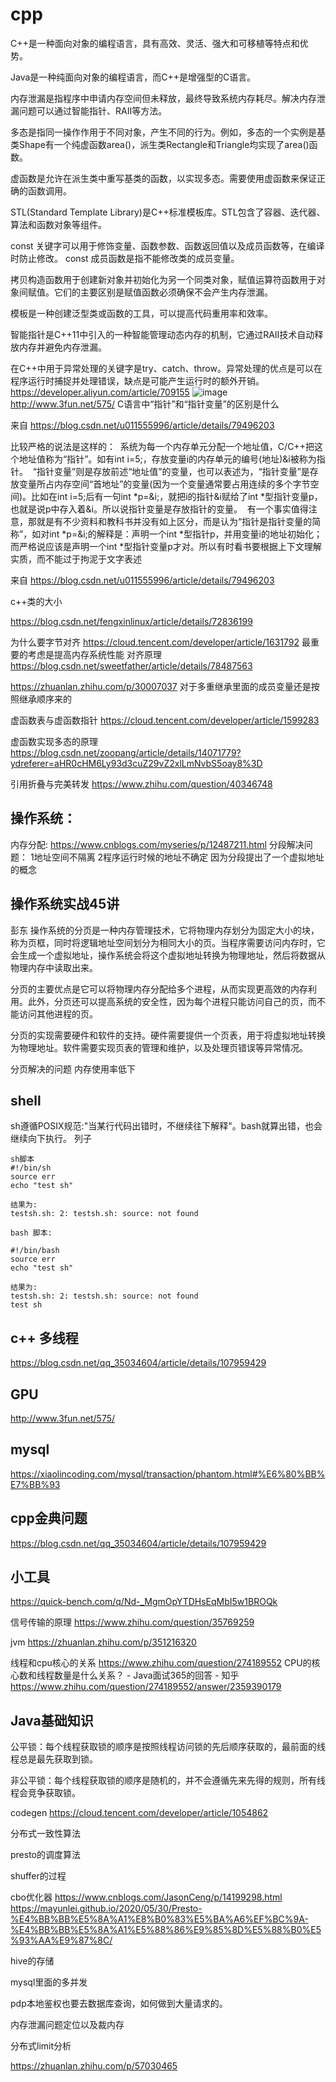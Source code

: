 # cpp


C++是一种面向对象的编程语言，具有高效、灵活、强大和可移植等特点和优势。

Java是一种纯面向对象的编程语言，而C++是增强型的C语言。

内存泄漏是指程序中申请内存空间但未释放，最终导致系统内存耗尽。解决内存泄漏问题可以通过智能指针、RAII等方法。

多态是指同一操作作用于不同对象，产生不同的行为。例如，多态的一个实例是基类Shape有一个纯虚函数area()，派生类Rectangle和Triangle均实现了area()函数。

虚函数是允许在派生类中重写基类的函数，以实现多态。需要使用虚函数来保证正确的函数调用。

STL(Standard Template Library)是C++标准模板库。STL包含了容器、迭代器、算法和函数对象等组件。

const 关键字可以用于修饰变量、函数参数、函数返回值以及成员函数等，在编译时防止修改。 const 成员函数是指不能修改类的成员变量。

拷贝构造函数用于创建新对象并初始化为另一个同类对象，赋值运算符函数用于对象间赋值。它们的主要区别是赋值函数必须确保不会产生内存泄漏。

模板是一种创建泛型类或函数的工具，可以提高代码重用率和效率。

智能指针是C++11中引入的一种智能管理动态内存的机制，它通过RAII技术自动释放内存并避免内存泄漏。

在C++中用于异常处理的关键字是try、catch、throw。异常处理的优点是可以在程序运行时捕捉并处理错误，缺点是可能产生运行时的额外开销。
https://developer.aliyun.com/article/709155
![image](https://user-images.githubusercontent.com/30437929/229087399-4dc213ec-c795-4dd5-83a6-b02fbfaf4771.png)
http://www.3fun.net/575/
C语言中“指针”和“指针变量”的区别是什么

来自 <https://blog.csdn.net/u011555996/article/details/79496203> 



比较严格的说法是这样的： 
系统为每一个内存单元分配一个地址值，C/C++把这个地址值称为“指针”。如有int i=5;，存放变量i的内存单元的编号(地址)&i被称为指针。 
“指针变量”则是存放前述“地址值”的变量，也可以表述为，“指针变量”是存放变量所占内存空间“首地址”的变量(因为一个变量通常要占用连续的多个字节空间)。比如在int i=5;后有一句int *p=&i;，就把i的指针&i赋给了int *型指针变量p，也就是说p中存入着&i。所以说指针变量是存放指针的变量。 
有一个事实值得注意，那就是有不少资料和教科书并没有如上区分，而是认为“指针是指针变量的简称”，如对int *p=&i;的解释是：声明一个int *型指针p，并用变量i的地址初始化；而严格说应该是声明一个int *型指针变量p才对。所以有时看书要根据上下文理解实质，而不能过于拘泥于文字表述

来自 <https://blog.csdn.net/u011555996/article/details/79496203> 

c++类的大小

https://blog.csdn.net/fengxinlinux/article/details/72836199

为什么要字节对齐
https://cloud.tencent.com/developer/article/1631792
最重要的考虑是提高内存系统性能
对齐原理
https://blog.csdn.net/sweetfather/article/details/78487563

https://zhuanlan.zhihu.com/p/30007037
对于多重继承里面的成员变量还是按照继承顺序来的

虚函数表与虚函数指针
https://cloud.tencent.com/developer/article/1599283

虚函数实现多态的原理
https://blog.csdn.net/zoopang/article/details/14071779?ydreferer=aHR0cHM6Ly93d3cuZ29vZ2xlLmNvbS5oay8%3D

引用折叠与完美转发
https://www.zhihu.com/question/40346748




## 操作系统：
内存分配:
https://www.cnblogs.com/myseries/p/12487211.html
分段解决问题：
1地址空间不隔离
2程序运行时候的地址不确定
因为分段提出了一个虚拟地址的概念
## 操作系统实战45讲
彭东
操作系统的分页是一种内存管理技术，它将物理内存划分为固定大小的块，称为页框，同时将逻辑地址空间划分为相同大小的页。当程序需要访问内存时，它会生成一个虚拟地址，操作系统会将这个虚拟地址转换为物理地址，然后将数据从物理内存中读取出来。

分页的主要优点是它可以将物理内存分配给多个进程，从而实现更高效的内存利用。此外，分页还可以提高系统的安全性，因为每个进程只能访问自己的页，而不能访问其他进程的页。

分页的实现需要硬件和软件的支持。硬件需要提供一个页表，用于将虚拟地址转换为物理地址。软件需要实现页表的管理和维护，以及处理页错误等异常情况。


分页解决的问题
 内存使用率低下
 
 ## shell
sh遵循POSIX规范:"当某行代码出错时，不继续往下解释"。bash就算出错，也会继续向下执行。
列子
```shell
sh脚本
#!/bin/sh
source err
echo "test sh"

结果为:
testsh.sh: 2: testsh.sh: source: not found
```
```
bash 脚本:

#!/bin/bash
source err
echo "test sh"

结果为:
testsh.sh: 2: testsh.sh: source: not found
test sh
```
## c++ 多线程


https://blog.csdn.net/qq_35034604/article/details/107959429

## GPU
http://www.3fun.net/575/
## mysql
https://xiaolincoding.com/mysql/transaction/phantom.html#%E6%80%BB%E7%BB%93

## cpp金典问题
https://blog.csdn.net/qq_35034604/article/details/107959429

## 小工具
https://quick-bench.com/q/Nd-_MgmOpYTDHsEqMbI5w1BROQk

信号传输的原理
https://www.zhihu.com/question/35769259

jvm
https://zhuanlan.zhihu.com/p/351216320

线程和cpu核心的关系
https://www.zhihu.com/question/274189552
CPU的核心数和线程数量是什么关系？ - Java面试365的回答 - 知乎
https://www.zhihu.com/question/274189552/answer/2359390179

## Java基础知识
公平锁：每个线程获取锁的顺序是按照线程访问锁的先后顺序获取的，最前面的线程总是最先获取到锁。

非公平锁：每个线程获取锁的顺序是随机的，并不会遵循先来先得的规则，所有线程会竞争获取锁。

codegen
https://cloud.tencent.com/developer/article/1054862

分布式一致性算法

presto的调度算法

 shuffer的过程
 
 cbo优化器
 https://www.cnblogs.com/JasonCeng/p/14199298.html
 https://mayunlei.github.io/2020/05/30/Presto-%E4%BB%BB%E5%8A%A1%E8%B0%83%E5%BA%A6%EF%BC%9A-%E4%BB%BB%E5%8A%A1%E5%88%86%E9%85%8D%E5%88%B0%E5%93%AA%E9%87%8C/
 
 hive的存储
 
 mysql里面的多并发
 
 pdp本地鉴权也要去数据库查询，如何做到大量请求的。
 
 内存泄漏问题定位以及裁内存
 
 分布式limit分析
 
 https://zhuanlan.zhihu.com/p/57030465
 
